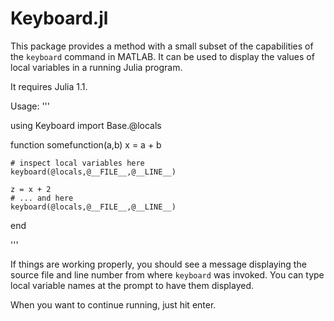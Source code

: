 # Keyboard.jl

This package provides a method with a small subset of the capabilities of the 
`keyboard` command in MATLAB. It can be used to display the values of local 
variables in a running Julia program.

It requires Julia 1.1.

Usage:
'''

using Keyboard
import Base.@locals


function somefunction(a,b)
    x = a + b
  
    # inspect local variables here
    keyboard(@locals,@__FILE__,@__LINE__)

    z = x + 2
    # ... and here
    keyboard(@locals,@__FILE__,@__LINE__)

end

'''

If things are working properly, you should see a message displaying the source file
and line number from where `keyboard` was invoked. You can type local variable names
at the prompt to have them displayed. 

When you want to continue running, just hit enter.
 